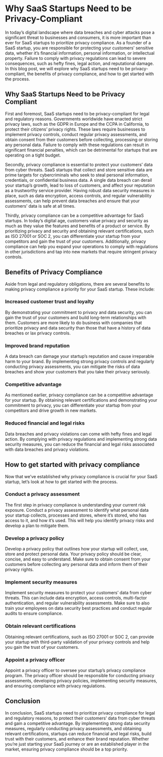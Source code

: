 # Why SaaS Startups Need to be Privacy-Compliant

In today’s digital landscape where data breaches and cyber attacks pose a significant threat to businesses and consumers, it is more important than ever for SaaS startups to prioritize privacy compliance. As a founder of a SaaS startup, you are responsible for protecting your customers’ sensitive data, whether it’s financial information, personal information, or intellectual property. Failure to comply with privacy regulations can lead to severe consequences, such as hefty fines, legal action, and reputational damage. In this blog post, we will explore why SaaS startups need to be privacy-compliant, the benefits of privacy compliance, and how to get started with the process.

## Why SaaS Startups Need to be Privacy Compliant

First and foremost, SaaS startups need to be privacy-compliant for legal and regulatory reasons. Governments worldwide have enacted strict privacy laws, such as the GDPR in Europe and the CCPA in California, to protect their citizens’ privacy rights. These laws require businesses to implement privacy controls, conduct regular privacy assessments, and obtain consent from their customers before collecting, processing or storing any personal data. Failure to comply with these regulations can result in significant financial penalties, which can be detrimental for startups that are operating on a tight budget.

Secondly, privacy compliance is essential to protect your customers’ data from cyber threats. SaaS startups that collect and store sensitive data are prime targets for cybercriminals who seek to steal personal information, credentials, or confidential business data. A single data breach can derail your startup’s growth, lead to loss of customers, and affect your reputation as a trustworthy service provider. Having robust data security measures in place, such as data encryption, access controls, and regular vulnerability assessments, can help prevent data breaches and ensure that your customers’ data is safe at all times.

Thirdly, privacy compliance can be a competitive advantage for SaaS startups. In today’s digital age, customers value privacy and security as much as they value the features and benefits of a product or service. By prioritizing privacy and security and obtaining relevant certifications, such as ISO 27001 or SOC 2, you can differentiate your startup from your competitors and gain the trust of your customers. Additionally, privacy compliance can help you expand your operations to comply with regulations in other jurisdictions and tap into new markets that require stringent privacy controls.

## Benefits of Privacy Compliance

Aside from legal and regulatory obligations, there are several benefits to making privacy compliance a priority for your SaaS startup. These include:

### Increased customer trust and loyalty

By demonstrating your commitment to privacy and data security, you can gain the trust of your customers and build long-term relationships with them. Customers are more likely to do business with companies that prioritize privacy and data security than those that have a history of data breaches or lax privacy controls.

### Improved brand reputation

A data breach can damage your startup’s reputation and cause irreparable harm to your brand. By implementing strong privacy controls and regularly conducting privacy assessments, you can mitigate the risks of data breaches and show your customers that you take their privacy seriously.

### Competitive advantage

As mentioned earlier, privacy compliance can be a competitive advantage for your startup. By obtaining relevant certifications and demonstrating your commitment to privacy, you can differentiate your startup from your competitors and drive growth in new markets.

### Reduced financial and legal risks

Data breaches and privacy violations can come with hefty fines and legal action. By complying with privacy regulations and implementing strong data security measures, you can reduce the financial and legal risks associated with data breaches and privacy violations.

## How to get started with privacy compliance

Now that we’ve established why privacy compliance is crucial for your SaaS startup, let’s look at how to get started with the process.

### Conduct a privacy assessment

The first step in privacy compliance is understanding your current risk exposure. Conduct a privacy assessment to identify what personal data your startup collects, processes and stores, where it’s stored, who has access to it, and how it’s used. This will help you identify privacy risks and develop a plan to mitigate them.

### Develop a privacy policy

Develop a privacy policy that outlines how your startup will collect, use, store and protect personal data. Your privacy policy should be clear, concise, and easy to understand. Make sure to obtain consent from your customers before collecting any personal data and inform them of their privacy rights.

### Implement security measures

Implement security measures to protect your customers’ data from cyber threats. This can include data encryption, access controls, multi-factor authentication, and regular vulnerability assessments. Make sure to also train your employees on data security best practices and conduct regular audits to ensure compliance.

### Obtain relevant certifications

Obtaining relevant certifications, such as ISO 27001 or SOC 2, can provide your startup with third-party validation of your privacy controls and help you gain the trust of your customers.

### Appoint a privacy officer

Appoint a privacy officer to oversee your startup’s privacy compliance program. The privacy officer should be responsible for conducting privacy assessments, developing privacy policies, implementing security measures, and ensuring compliance with privacy regulations.

## Conclusion

In conclusion, SaaS startups need to prioritize privacy compliance for legal and regulatory reasons, to protect their customers’ data from cyber threats and gain a competitive advantage. By implementing strong data security measures, regularly conducting privacy assessments, and obtaining relevant certifications, startups can reduce financial and legal risks, build trust with their customers, and enhance their brand reputation. Whether you’re just starting your SaaS journey or are an established player in the market, ensuring privacy compliance should be a top priority.